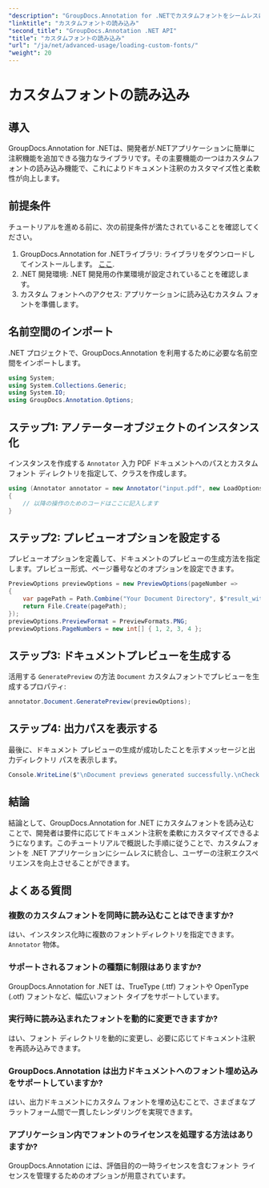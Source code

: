 ```yaml
---
"description": "GroupDocs.Annotation for .NETでカスタムフォントをシームレスに読み込み、ドキュメントの注釈機能を強化する方法を学びましょう。ステップバイステップの手順に従って簡単に統合できます。"
"linktitle": "カスタムフォントの読み込み"
"second_title": "GroupDocs.Annotation .NET API"
"title": "カスタムフォントの読み込み"
"url": "/ja/net/advanced-usage/loading-custom-fonts/"
"weight": 20
---
```


# カスタムフォントの読み込み

## 導入
GroupDocs.Annotation for .NETは、開発者が.NETアプリケーションに簡単に注釈機能を追加できる強力なライブラリです。その主要機能の一つはカスタムフォントの読み込み機能で、これによりドキュメント注釈のカスタマイズ性と柔軟性が向上します。
## 前提条件
チュートリアルを進める前に、次の前提条件が満たされていることを確認してください。
1. GroupDocs.Annotation for .NETライブラリ: ライブラリをダウンロードしてインストールします。 [ここ](https://releases。groupdocs.com/annotation/net/).
2. .NET 開発環境: .NET 開発用の作業環境が設定されていることを確認します。
3. カスタム フォントへのアクセス: アプリケーションに読み込むカスタム フォントを準備します。

## 名前空間のインポート
.NET プロジェクトで、GroupDocs.Annotation を利用するために必要な名前空間をインポートします。
```csharp
using System;
using System.Collections.Generic;
using System.IO;
using GroupDocs.Annotation.Options;
```
## ステップ1: アノテーターオブジェクトのインスタンス化
インスタンスを作成する `Annotator` 入力 PDF ドキュメントへのパスとカスタム フォント ディレクトリを指定して、クラスを作成します。
```csharp
using (Annotator annotator = new Annotator("input.pdf", new LoadOptions { FontDirectories = new List<string> { Constants.GetFontDirectory() } }))
{
    // 以降の操作のためのコードはここに記入します
}
```
## ステップ2: プレビューオプションを設定する
プレビューオプションを定義して、ドキュメントのプレビューの生成方法を指定します。プレビュー形式、ページ番号などのオプションを設定できます。
```csharp
PreviewOptions previewOptions = new PreviewOptions(pageNumber =>
{
    var pagePath = Path.Combine("Your Document Directory", $"result_with_font_{pageNumber}.png");
    return File.Create(pagePath);
});
previewOptions.PreviewFormat = PreviewFormats.PNG;
previewOptions.PageNumbers = new int[] { 1, 2, 3, 4 };
```
## ステップ3: ドキュメントプレビューを生成する
活用する `GeneratePreview` の方法 `Document` カスタムフォントでプレビューを生成するプロパティ:
```csharp
annotator.Document.GeneratePreview(previewOptions);
```
## ステップ4: 出力パスを表示する
最後に、ドキュメント プレビューの生成が成功したことを示すメッセージと出力ディレクトリ パスを表示します。
```csharp
Console.WriteLine($"\nDocument previews generated successfully.\nCheck output in {"Your Document Directory"}.");
```

## 結論
結論として、GroupDocs.Annotation for .NET にカスタムフォントを読み込むことで、開発者は要件に応じてドキュメント注釈を柔軟にカスタマイズできるようになります。このチュートリアルで概説した手順に従うことで、カスタムフォントを .NET アプリケーションにシームレスに統合し、ユーザーの注釈エクスペリエンスを向上させることができます。
## よくある質問
### 複数のカスタムフォントを同時に読み込むことはできますか?
はい、インスタンス化時に複数のフォントディレクトリを指定できます。 `Annotator` 物体。
### サポートされるフォントの種類に制限はありますか?
GroupDocs.Annotation for .NET は、TrueType (.ttf) フォントや OpenType (.otf) フォントなど、幅広いフォント タイプをサポートしています。
### 実行時に読み込まれたフォントを動的に変更できますか?
はい、フォント ディレクトリを動的に変更し、必要に応じてドキュメント注釈を再読み込みできます。
### GroupDocs.Annotation は出力ドキュメントへのフォント埋め込みをサポートしていますか?
はい、出力ドキュメントにカスタム フォントを埋め込むことで、さまざまなプラットフォーム間で一貫したレンダリングを実現できます。
### アプリケーション内でフォントのライセンスを処理する方法はありますか?
GroupDocs.Annotation には、評価目的の一時ライセンスを含むフォント ライセンスを管理するためのオプションが用意されています。
